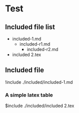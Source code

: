 # Test

## Included file list

* included-1.md
	* included-r1.md
		* included-r2.md
* included 2.tex

## Included file

!include ./included/included-1.md

### A simple latex table

$include ./included/included 2.tex

